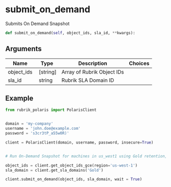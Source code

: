 # submit_on_demand

Submits On Demand Snapshot

```py
def submit_on_demand(self, object_ids, sla_id, **kwargs):
```

## Arguments

| Name        | Type | Description                                                                 | Choices |
|-------------|------|-----------------------------------------------------------------------------|---------|
| object_ids  | [string] | Array of Rubrik Object IDs |  |
| sla_id  | string | Rubrik SLA Domain ID |  |





## Example

```py
from rubrik_polaris import PolarisClient


domain = 'my-company'
username = 'john.doe@example.com'
password = 's3cr3tP_a55w0R)'

client = PolarisClient(domain, username, password, insecure=True)


# Run On-Demand Snapshot for machines in us_west1 using Gold retention, wait until completion

object_ids = client.get_object_ids_gce(region='us-west-1')
sla_domain = client.get_sla_domains('Gold')

client.submit_on_demand(object_ids, sla_domain, wait = True)

```
